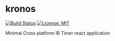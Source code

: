 # kronos

[![Build Status](https://travis-ci.org/mora200217/kronos.svg?branch=deploy)](https://travis-ci.org/mora200217/kronos)
[![License: MIT](https://img.shields.io/badge/License-MIT-red.svg)](https://opensource.org/licenses/MIT)



Minimal Cross platform IB Timer react application
